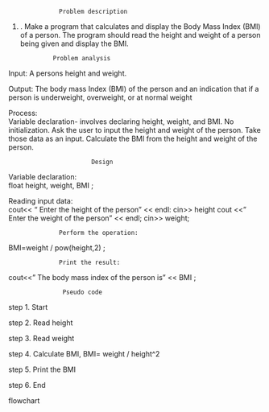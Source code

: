                   Problem description  

1.  . Make a program that calculates and display the Body Mass Index (BMI) of a 
person. The program should read the height and weight of a person being given 
and display the BMI.  


                 Problem analysis 

Input: A persons height and weight. 

Output: The body mass Index (BMI) of the person and an indication that if a person is underweight, overweight, or at normal weight 

Process:  
        Variable declaration- involves declaring height, weight, and BMI. 
        No initialization.
        Ask the user to input the height and weight of the person. 
        Take those data as an input. 
        Calculate the BMI from the height and weight of the person. 

                           Design 

Variable declaration:  
       float height, weight, BMI ; 

Reading input data:  
       cout<< “ Enter the height of the person” << endl: 
      cin>> height 
      cout  <<” Enter the weight of the person” << endl; 
      cin>> weight; 

                  Perform the operation: 

BMI=weight / pow(height,2) ; 

                  Print the result: 

cout<<” The body mass index of the person is” << BMI ; 

                   Pseudo code  

step 1. Start 

step 2. Read height  

step 3. Read weight 

step 4. Calculate BMI, BMI= weight  / height^2 

step 5. Print the BMI 

step 6. End 
    

   flowchart 

 
 
